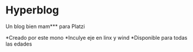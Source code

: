 # Hyperblog
Un blog bien mam*** para Platzi



*Creado por este mono
*Inculye eje en linx y wind
*Disponible para todas las edades